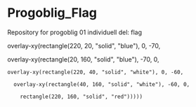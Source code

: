 # Progoblig_Flag
Repository for progoblig 01 individuell del: flag

overlay-xy(rectangle(220, 20, "solid", "blue"), 0, -70, 

  overlay-xy(rectangle(20, 160, "solid", "blue"), -70, 0, 

    overlay-xy(rectangle(220, 40, "solid", "white"), 0, -60, 

      overlay-xy(rectangle(40, 160, "solid", "white"), -60, 0, 

        rectangle(220, 160, "solid", "red"))))) 